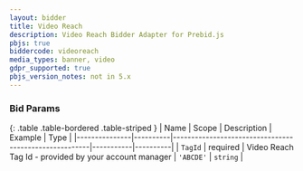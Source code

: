 ```yaml
---
layout: bidder
title: Video Reach
description: Video Reach Bidder Adapter for Prebid.js
pbjs: true
biddercode: videoreach
media_types: banner, video
gdpr_supported: true
pbjs_version_notes: not in 5.x
---
```



### Bid Params

{: .table .table-bordered .table-striped }
| Name          | Scope    | Description                                           | Example   | Type     |
|---------------|----------|-------------------------------------------------------|-----------|----------|
| `TagId`       | required | Video Reach Tag Id - provided by your account manager | `'ABCDE'`   | `string` |
